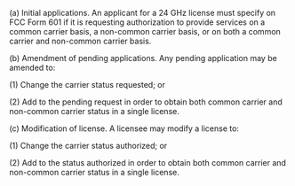 (a) Initial applications. An applicant for a 24 GHz license must specify on FCC Form 601 if it is requesting authorization to provide services on a common carrier basis, a non-common carrier basis, or on both a common carrier and non-common carrier basis.

(b) Amendment of pending applications. Any pending application may be amended to:

(1) Change the carrier status requested; or

(2) Add to the pending request in order to obtain both common carrier and non-common carrier status in a single license.

(c) Modification of license. A licensee may modify a license to:

(1) Change the carrier status authorized; or

(2) Add to the status authorized in order to obtain both common carrier and non-common carrier status in a single license.

